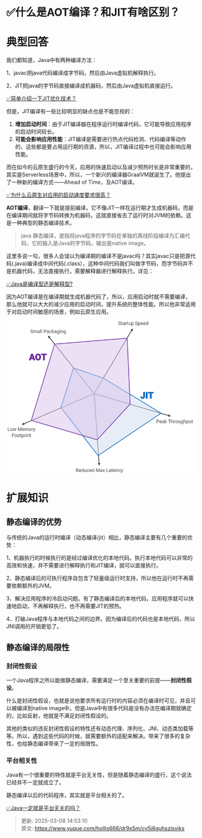 # ✅什么是AOT编译？和JIT有啥区别？

# 典型回答


我们都知道，Java中有两种编译方法：

1、javac把java代码编译成字节码，然后由Java虚拟机解释执行。

2、JIT把java的字节码直接编译成机器码，然后由Java虚拟机直接运行。



[✅简单介绍一下JIT优化技术？](https://www.yuque.com/hollis666/dr9x5m/nkr4ge)



但是，JIT编译有一些比较明显的缺点也是不能忽视的：



1. **增加启动时间**：由于JIT编译器在程序运行时编译代码，它可能导致应用程序的启动时间较长。
2. **可能会影响应用性能**：JIT<font style="color:rgb(25, 27, 31);">编译是需要进行热点代码检测、代码编译等动作的，这些都是要占用运行期的资源，所以，JIT编译过程中也可能会影响应用性能。</font>



而在如今的云原生盛行的今天，应用的快速启动以及减少预热时长是非常重要的，其实是Serverless场景中，所以，<font style="color:rgb(37, 41, 51);">一</font>个新兴的编译器GraalVM就诞生了。他提出了一种新的编译方式——<font style="color:rgb(37, 41, 51);">Ahead of Time，及AOT编译。</font>

<font style="color:rgb(37, 41, 51);"></font>

[✅为什么云原生对应用的启动速度要求很高？](https://www.yuque.com/hollis666/dr9x5m/gxlhg3tppov8q13r)



**AOT编译**，翻译一下就是提前编译，它不像JIT一样在运行期才生成机器码，而是在编译期间就将字节码转换为机器码，这就直接省去了运行时对JVM的依赖。这是一种典型的静态编译技术。



> java 静态编译，是指将java程序的字节码在单独的离线阶段编译为汇编代码，它的输入是Java的字节码，输出是native image。
>



这里多说一句，很多人会误以为编译期的编译不是javac吗？其实javac只是把源代码(.java)编译成中间代码(.class），这种中间代码我们叫做字节码，而字节码并不是机器代码，无法直接执行，需要解释器进行解释执行。详见：

[✅Java是编译型还是解释型?](https://www.yuque.com/hollis666/dr9x5m/ylde5u)

  


因为AOT编译是在编译期就生成机器代码了，所以，应用启动时就不需要编译，那么他就可以大大的减少应用的启动时间，提升系统的整体性能。所以他非常适用于对启动时间敏感的场景，例如云原生应用。



![1705410553249-a34b25c4-32a6-46bc-81e9-8a2a9ea82aa2.png](./img/3vzzorenLK_gBRkF/1705410553249-a34b25c4-32a6-46bc-81e9-8a2a9ea82aa2-740196.png)



# 扩展知识


## 静态编译的优势


与传统的Java的运行时编译（动态编译/jit）相比，静态编译主要有几个重要的优势：



1、机器执行的时候执行的是经过编译优化的本地代码。执行本地代码可以非常的高效和快速，并不需要进行解释执行和JIT编译，就可以直接执行。



2、静态编译后的可执行程序自包含了轻量级运行时支持，所以他在运行时不再需要依赖额外的JVM。



3、解决应用程序的冷启动问题。有了静态编译后的本地代码，应用程序就可以快速地启动，不再解释执行，也不再需要JIT的预热。



4、打破Java程序与本地代码之间的边界。因为编译后的代码也是本地代码，所以JNI调用的开销更低了。



## 静态编译的局限性


### 封闭性假设
一个Java程序之所以能做静态编译，需要满足一个至关重要的前提——**封闭性假设**。



什么是封闭性假设，也就是说他要求所有运行时的内容必须在编译时可见，并且可以被编译到native image中。但是Java中有很多代码是没有办法在编译期就确定的，比如反射，他就是不满足封闭性假设的。



其他的类似的违反封闭性假设的特性还有动态代理、序列化、JNI、动态类加载等等。所以，遇到这些代码的时候，就需要额外的适配来解决。带来了很多的复杂性，也给静态编译带来了一定的局限性。



### 平台相关性


Java有一个很重要的特性就是平台无关性，但是随着静态编译的盛行，这个说法已经并不一定就成立了。



静态编译以后的代码程序，其实就是平台相关的了。



[✅Java一定就是平台无关的吗？](https://www.yuque.com/hollis666/dr9x5m/fgeranr7ts8m4iuy)





































> 更新: 2025-03-08 14:53:10  
> 原文: <https://www.yuque.com/hollis666/dr9x5m/cy5i6guhszisviks>